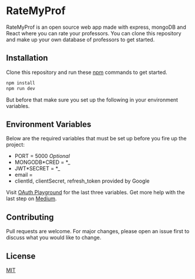 # RateMyProf

RateMyProf is an open source web app made with express, mongoDB and React where you can rate your professors. You can clone this repository and make up your own database of professors to get started.

## Installation

Clone this repository and run these [npm](https://nodejs.org/en/download/) commands to get started.

```bash
npm install
npm run dev
```

But before that make sure you set up the following in your environment variables.

## Environment Variables

Below are the required variables that must be set up before you fire up the project:

-   PORT = 5000 _*Optional*_
-   MONGODB*CRED = *<Your mongoDB URI>\_
-   JWT*SECRET = *<Anything Secret>\_
-   email = _<Your Gmail address>_
-   clientId, clientSecret, refresh_token provided by Google

Visit [OAuth Playground](https://developers.google.com/oauthplayground) for the last three variables. Get more help with the last step on [Medium](https://medium.com/@nickroach_50526/sending-emails-with-node-js-using-smtp-gmail-and-oauth2-316fe9c790a1).

## Contributing

Pull requests are welcome. For major changes, please open an issue first to discuss what you would like to change.

## License

[MIT](https://choosealicense.com/licenses/mit/)
